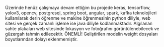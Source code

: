 Üzerinde henüz çalışmaya devam ettiğim bu projede keras, tensorflow, yolov3, opencv, postgresql, spring boot, angular, spark, kafka teknolojileri kullanılarak derin öğrenme ve makine öğrenmesinin python diliyle,  web sitesi ve gerçek zamanlı işleme ise java diliyle kodlanmaktadır. Algılanan sahte plakaları web sitesinde lokasyon ve fotoğrafını görüntülenebilecek ve güzergah tahmin edilecektir. ÖNEMLİ! Geliştirilen modelin weight dosyaları boyutlarından dolayı eklenmemiştir.
